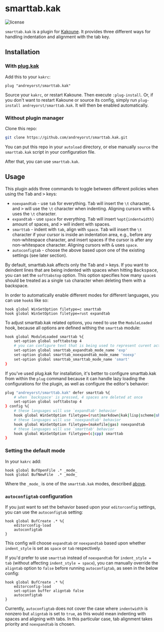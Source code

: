 # smarttab.kak
![license](https://img.shields.io/github/license/andreyorst/smarttab.kak.svg)

`smarttab.kak` is a plugin for [Kakoune](https://github.com/mawww/kakoune).
It provides three different ways for handling indentation and alignment with the tab key.


## Installation

### With [plug.kak](https://github.com/andreyorst/plug.kak)

Add this to your `kakrc`:

```kak
plug "andreyorst/smarttab.kak"
```

Source your `kakrc`, or restart Kakoune.
Then execute `:plug-install`.
Or, if you don't want to restart Kakoune or source its config, simply run `plug-install andreyorst/smarttab.kak`.
It will then be enabled automatically.

### Without plugin manager

Clone this repo:

```sh
git clone https://github.com/andreyorst/smarttab.kak.git
```

You can put this repo in your `autoload` directory, or else manually `source` the `smarttab.kak` script in your configuration file.

After that, you can use `smarttab.kak`.


## Usage

This plugin adds three commands to toggle between different policies when using the <kbd>Tab</kbd> and <kbd>></kbd> keys:

- `noexpandtab` - use `tab` for everything.
  <kbd>Tab</kbd> will insert the `\t` character, and <kbd>></kbd> will use the `\t` character when indenting.
  Aligning cursors with <kbd>&</kbd> uses the `\t` character.
- `expandtab` - use `space` for everything.
  <kbd>Tab</kbd> will insert `%opt{indentwidth}` amount of spaces, and <kbd>></kbd> will indent with spaces.
- `smarttab` - indent with `tab`, align with `space`.
  <kbd>Tab</kbd> will insert the `\t` character if your cursor is inside an indentation area, e.g., before any non-whitespace character, and insert spaces if the cursor is after any non-whitespace character.
  Aligning cursors with <kbd>&</kbd> uses `space`.
- `autoconfigtab` - choose the above based upon one of the existing settings (see later section).

By default, smarttab.kak affects only the <kbd>Tab</kbd> and <kbd>></kbd> keys.
If you want to deindent lines that are being indented with spaces when hitting <kbd>Backspace</kbd>, you can set the `softtabstop` option.
This option specifies how many `space`s should be treated as a single `tab` character when deleting them with a backspace.

In order to automatically enable different modes for different languages, you can use `hook`s like so:

```kak
hook global WinSetOption filetype=c smarttab
hook global WinSetOption filetype=rust expandtab
```

To adjust smarttab.kak related options, you need to use the  `ModuleLoaded` hook, because all options are defined withing the `smarttab` module:

```sh
hook global ModuleLoaded smarttab %{
    set-option global softtabstop 4
    # you can configure text that is being used to represent curent active mode
    set-option global smarttab_expandtab_mode_name 'exp'
    set-option global smarttab_noexpandtab_mode_name 'noexp'
    set-option global smarttab_smarttab_mode_name 'smart'
}
```

If you've used plug.kak for installation, it's better to configure smarttab.kak from within the `plug` command because it can handle lazy loading the configurations for the plugin, as well as configure the editor's behavior:

```sh
plug "andreyorst/smarttab.kak" defer smarttab %{
    # when `backspace' is pressed, 4 spaces are deleted at once
    set-option global softtabstop 4
} config %{
    # these languages will use `expandtab' behavior
    hook global WinSetOption filetype=(rust|markdown|kak|lisp|scheme|sh|perl) expandtab
    # these languages will use `noexpandtab' behavior
    hook global WinSetOption filetype=(makefile|gas) noexpandtab
    # these languages will use `smarttab' behavior
    hook global WinSetOption filetype=(c|cpp) smarttab
}
```

### Setting the default mode

In your `kakrc` add:

```kak
hook global BufOpenFile .* _mode_
hook global BufNewFile  .* _mode_
```

Where the `_mode_` is one of the `smarttab.kak` modes, described [above](#usage).


### `autoconfigtab` configuration

If you just want to set the behavior based upon your `editorconfig` settings, you can use the `autoconfigtab` setting:

```kak
hook global BufCreate .* %{
    editorconfig-load
    autoconfigtab
}
```

This config will choose `expandtab` or `noexpandtab` based upon whether `indent_style` is set as `space` or `tab` respectively.

If you'd prefer to use `smarttab` instead of `noexpandtab` for `indent_style = tab` (without affecting `indent_style = space`), you can manually override the `aligntab` option to `false` before running `autoconfigtab`, as seen in the below config:

```kak
hook global BufCreate .* %{
    editorconfig-load
    set-option buffer aligntab false
    autoconfigtab
}
```

Currently, `autoconfigtab` does not cover the case where `indentwidth` is nonzero but `aligntab` is set to `true`, as this would mean indenting with spaces and aligning with tabs.
In this particular case, tab alignment takes priority and `noexpandtab` is chosen.
